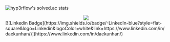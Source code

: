 ![hyp3rflow's solved.ac stats](https://github-readme-solvedac.hyp3rflow.vercel.app/api/?handle=gkseorjs123)
<div style="text-align:center;">
<a href="https://hits.seeyoufarm.com"><img src="https://hits.seeyoufarm.com/api/count/incr/badge.svg?url=https%3A%2F%2Fgithub.com%2Fdaekun0920%2Fhit-counter&count_bg=%2379C83D&title_bg=%23555555&icon=&icon_color=%23E7E7E7&title=hits&edge_flat=false"/></a>
</div>
 [![Linkedin Badge](https://img.shields.io/badge/-LinkedIn-blue?style=flat-square&logo=Linkedin&logoColor=white&link=https://www.linkedin.com/in/daekunhan/)](https://www.linkedin.com/in/daekunhan/)
